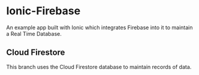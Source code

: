 # Ionic-Firebase

An example app built with Ionic which integrates Firebase into it to maintain a Real Time Database.

## Cloud Firestore

This branch uses the Cloud Firestore database to maintain records of data.
